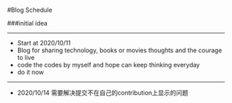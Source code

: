 #Blog Schedule

###initial idea

****************
- Start at 2020/10/11 
- Blog for sharing technology, books or movies thoughts and the courage to live
- code the codes by myself and hope can keep thinking everyday
- do it now

******
- 2020/10/14 需要解决提交不在自己的contribution上显示的问题